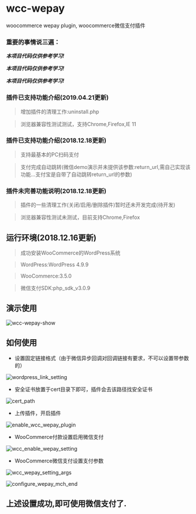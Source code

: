 # wcc-wepay

woocommerce wepay plugin, woocommerce微信支付插件

### 重要的事情说三遍：
***本项目代码仅供参考学习!***

***本项目代码仅供参考学习!***

***本项目代码仅供参考学习!***

### 插件已支持功能介绍(2019.04.21更新)

> 增加插件的清理工作:uninstall.php

> 浏览器兼容性测试测试，支持Chrome,Firefox,IE 11

### 插件已支持功能介绍(2018.12.18更新)

> 支持最基本的PC扫码支付

> 支付完成自动跳转(微信demo演示并未提供该参数:return_url,需自己实现该功能...支付宝是自带了自动跳转return_url的参数)

### 插件未完善功能说明(2018.12.18更新)

> 插件的一些清理工作(关闭/启用/删除插件)暂时还未开发完成(待开发)

> 浏览器兼容性测试未测试，目前支持Chrome,Firefox


## 运行环境(2018.12.16更新)

> 成功安装WooCommerce的WordPress系统

> WordPress:WordPress 4.9.9

> WooCommerce:3.5.0

> 微信支付SDK:php_sdk_v3.0.9


## 演示使用

![wcc-wepay-show](https://user-images.githubusercontent.com/3973297/50052453-16599000-015f-11e9-80de-238bd8f167f7.gif)

## 如何使用

* 设置固定链接格式（由于微信异步回调对回调链接有要求，不可以设置带参数的）

![wordpress_link_setting](https://user-images.githubusercontent.com/3973297/50052429-e5795b00-015e-11e9-9202-388338e57cf7.png)

* 安全证书放置于cert目录下即可，插件会去该路径找安全证书

![cert_path](https://user-images.githubusercontent.com/3973297/50052434-ead6a580-015e-11e9-9b26-e816ad6852f0.png)

* 上传插件，开启插件

![enable_wcc_wepay_plugin](https://user-images.githubusercontent.com/3973297/50052435-f32ee080-015e-11e9-9bcb-6f09e44f3668.png)

* WooCommerce付款设置启用微信支付

![wcc_enable_wepay_setting](https://user-images.githubusercontent.com/3973297/50052439-fa55ee80-015e-11e9-8e4d-cded88e47b3d.png)

* WooCommerce微信支付设置支付参数

![wcc_wepay_setting_args](https://user-images.githubusercontent.com/3973297/50052441-fd50df00-015e-11e9-9678-251c10708823.png)

![configure_wepay_mch_end](https://user-images.githubusercontent.com/3973297/50052442-ff1aa280-015e-11e9-828d-83e3d2634156.png)

## 上述设置成功,即可使用微信支付了.

